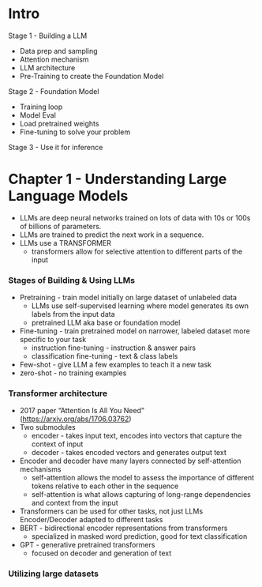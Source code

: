 # Intro

Stage 1 - Building a LLM
- Data prep and sampling
- Attention mechanism
- LLM architecture
- Pre-Training to create the Foundation Model

Stage 2 - Foundation Model
- Training loop
- Model Eval
- Load pretrained weights
- Fine-tuning to solve your problem

Stage 3 - Use it for inference


# Chapter 1 - Understanding Large Language Models
- LLMs are deep neural networks trained on lots of data with 10s or 100s of billions of parameters.
- LLMs are trained to predict the next work in a sequence.
- LLMs use a TRANSFORMER
	- transformers allow for selective attention to different parts of the input
### Stages of Building & Using LLMs
- Pretraining - train model initially on large dataset of unlabeled data
	- LLMs use self-supervised learning where model generates its own labels from the input data
	- pretrained LLM aka base or foundation model
- Fine-tuning - train pretrained model on narrower, labeled dataset more specific to your task
	- instruction fine-tuning - instruction & answer pairs
	- classification fine-tuning - text & class labels
- Few-shot - give LLM a few examples to teach it a new task
- zero-shot - no training examples

### Transformer architecture
- 2017 paper “Attention Is All You Need” (https://arxiv.org/abs/1706.03762)
- Two submodules
	- encoder - takes input text, encodes into vectors that capture the context of input
	- decoder - takes encoded vectors and generates output text
- Encoder and decoder have many layers connected by self-attention mechanisms
	- self-attention allows the model to assess the importance of different tokens relative to each other in the sequence
	- self-attention is what allows capturing of long-range dependencies and context from the input
- Transformers can be used for other tasks, not just LLMs
Encoder/Decoder adapted to different tasks
- BERT - bidirectional encoder representations from transformers
	- specialized in masked word prediction, good for text classification
- GPT - generative pretrained transformers
	- focused on decoder and generation of text


### Utilizing large datasets